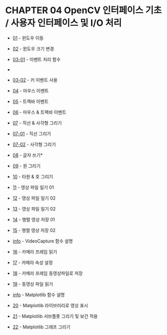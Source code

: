 # CHAPTER 04 OpenCV 인터페이스 기초 / 사용자 인터페이스 및 I/O 처리 

* [01](01_move_window.py) - 윈도우 이동
* [02](02_window_resize.py) - 윈도우 크기 변경

* [03-01](03_event_info.ipynb) - 이벤트 처리 함수
* 
* [03-02](03_event_key.py) - 키 이벤트 사용 
* [04](04_event_mouse.py) - 마우스 이벤트 

* [05](05_event_trackbar.py) - 트랙바 이벤트
* [06](06_event_mouse_trackbar.py) - 마우스 & 트랙바 이벤트 
    
* [07](07_draw_line_rect.ipynb) - 직선 & 사각형 그리기
* [07-01](07_draw_line.py) - 직선 그리기
* [07-02](07_draw_rect.py) - 사각형 그리기


* [08](08_put_text.ipynb) - 글자 쓰기* 
* [09](09_draw_circle.ipynb) - 원 그리기 
* [10](10_draw_ellipse.ipynb) - 타원 & 호 그리기 

* [11](read_image01.ipynb) - 영상 파일 일기 01 
* [12](read_image02.ipynb) - 영상 파일 일기 02
* [13](read_image03.ipynb) - 영상 파일 일기 02
* [14](write_image01.ipynb) - 행렬 영상 저장 01
* [15](write_image02.ipynb) - 행렬 영상 저장 02

* [info](info_VideoCapture.ipynb) - VideoCapture 함수 설명   
* [16](read_camera.ipynb) - 카메라 프레임 읽기 
* [17](set_camera_atty.ipynb) - 카메라 속성 설정 
* [18](write_camera_frame.ipynb) - 카메라 프레임 동영상파일로 저장
* [19](read_video_file.ipynb) - 동영상 파일 읽기

* [info](matplotlib_info.ipynb) - Matplotlib 함수 설명 
* [20](matplatlib.ipynb) - Matplotlib 라이브러리로 영상 표시 
* [21](matplotlib_interplation.ipynb) - Matplotlib 서브플롯 그리기 및 보간 적용 
* [22](matplotlib_plot.ipynb) - Matplotlib 그래프 그리기  
 